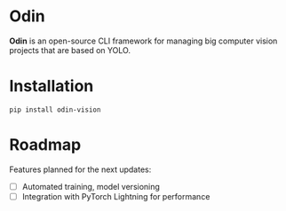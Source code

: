 # Odin

**Odin** is an open-source CLI framework for managing big computer vision projects that are based on YOLO.

# Installation

```
pip install odin-vision
```

# Roadmap

Features planned for the next updates:

- [ ] Automated training, model versioning
- [ ] Integration with PyTorch Lightning for performance